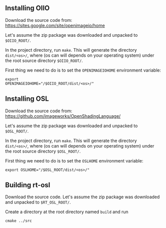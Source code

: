 ## Installing OIIO

Download the source code from:
https://sites.google.com/site/openimageio/home

Let's assume the zip package was downloaded and unpacked to <code>$OIIO_ROOT/</code>.

In the project directory, run <code>make</code>. This will generate the directory <code>dist/&lt;os&gt;/</code>, where 
(os can will depends on your operating system) under 
the root source directory <code>$OIIO_ROOT/</code>.

First thing we need to do is to set the <code>OPENIMAGEIOHOME</code> environment variable:

<code>export OPENIMAGEIOHOME="/$OIIO_ROOT/dist/&lt;os&gt;/"</code>

## Installing OSL

Download the source code from:
https://github.com/imageworks/OpenShadingLanguage/

Let's assume the zip package was downloaded and unpacked to <code>$OSL_ROOT/</code>.

In the project directory, run <code>make</code>. This will generate the directory <code>dist/&lt;os&gt;/</code>, where 
(os can will depends on your operating system) under 
the root source directory <code>$OSL_ROOT/</code>.

First thing we need to do is to set the <code>OSLHOME</code> environment variable:

<code>export OSLHOME="/$OSL_ROOT/dist/&lt;os&gt;/"</code>

## Building rt-osl

Download the source code. Let's assume the zip package was downloaded and unpacked to <code>$RT_OSL_ROOT/</code>.

Create a directory at the root directory named <code>build</code> and run

<code>cmake ../src</code>
